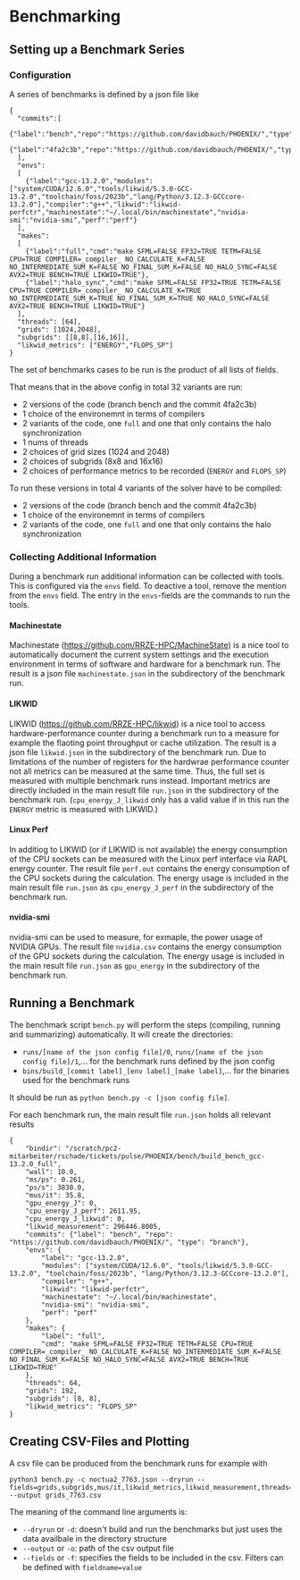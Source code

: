 # Benchmarking

## Setting up a Benchmark Series
### Configuration
A series of benchmarks is defined by a json file like
```
{
  "commits":[
    {"label":"bench","repo":"https://github.com/davidbauch/PHOENIX/","type":"branch"},
    {"label":"4fa2c3b","repo":"https://github.com/davidbauch/PHOENIX/","type":"commit"},
  ],
  "envs":
  [
    {"label":"gcc-13.2.0","modules":["system/CUDA/12.6.0","tools/likwid/5.3.0-GCC-13.2.0","toolchain/foss/2023b","lang/Python/3.12.3-GCCcore-13.2.0"],"compiler":"g++","likwid":"likwid-perfctr","machinestate":"~/.local/bin/machinestate","nvidia-smi":"nvidia-smi","perf":"perf"}
  ],
  "makes":
  [
    {"label":"full","cmd":"make SFML=FALSE FP32=TRUE TETM=FALSE CPU=TRUE COMPILER=_compiler_ NO_CALCULATE_K=FALSE NO_INTERMEDIATE_SUM_K=FALSE NO_FINAL_SUM_K=FALSE NO_HALO_SYNC=FALSE AVX2=TRUE BENCH=TRUE LIKWID=TRUE"},                                   
    {"label":"halo_sync","cmd":"make SFML=FALSE FP32=TRUE TETM=FALSE CPU=TRUE COMPILER=_compiler_ NO_CALCULATE_K=TRUE NO_INTERMEDIATE_SUM_K=TRUE NO_FINAL_SUM_K=TRUE NO_HALO_SYNC=FALSE AVX2=TRUE BENCH=TRUE LIKWID=TRUE"}                                  
  ],
  "threads": [64],
  "grids": [1024,2048],
  "subgrids": [[8,8],[16,16]],
  "likwid_metrics": ["ENERGY","FLOPS_SP"]
}
```

The set of benchmarks cases to be run is the product of all lists of fields. 

That means that in the above config in total 32 variants are run:

* 2 versions of the code (branch bench and the commit 4fa2c3b)
* 1 choice of the environemnt in terms of compilers
* 2 variants of the code, one `full` and one that only contains the halo synchronization
* 1 nums of threads
* 2 choices of grid sizes (1024 and 2048)
* 2 choices of subgrids (8x8 and 16x16)
* 2 choices of performance metrics to be recorded (`ENERGY` and `FLOPS_SP`)

To run these versions in total 4 variants of the solver have to be compiled:
* 2 versions of the code (branch bench and the commit 4fa2c3b)
* 1 choice of the environemnt in terms of compilers
* 2 variants of the code, one `full` and one that only contains the halo synchronization

### Collecting Additional Information
During a benchmark run additional information can be collected with tools. This is configured via the `envs` field. To deactive a tool, remove the mention from the `envs` field. The entry in the `envs`-fields are the commands to run the tools.

#### Machinestate
Machinestate (https://github.com/RRZE-HPC/MachineState) is a nice tool to automatically document the current system settings and the execution environment in terms of software and hardware for a benchmark run. The result is a json file `machinestate.json` in the subdirectory of the benchmark run.

#### LIKWID
LIKWID (https://github.com/RRZE-HPC/likwid) is a nice tool to access hardware-performance counter during a benchmark run to a measure for example the flaoting point throughput or cache utilization. The result is a json file `likwid.json` in the subdirectory of the benchmark run. Due to limitations of the number of registers for the hardwrae performance counter not all metrics can be measured at the same time. Thus, the full set is measured with multiple benchmark runs instead. Important metrics are directly included in the main result file `run.json` in the subdirectory of the benchmark run. (`cpu_energy_J_likwid` only has a valid value if in this run the `ENERGY` metric is measured with LIKWID.)

#### Linux Perf
In additiog to LIKWID (or if LIKWID is not available) the energy consumption of the CPU sockets can be measured with the Linux perf interface via RAPL energy counter. The result file `perf.out` contains the energy consumption of the CPU sockets during the calculation. The energy usage is included in the main result file `run.json` as `cpu_energy_J_perf` in the subdirectory of the benchmark run.

#### nvidia-smi
nvidia-smi can be used to measure, for exmaple, the power usage of NVIDIA GPUs. The result file `nvidia.csv` contains the energy consumption of the GPU sockets during the calculation. The energy usage is included in the main result file `run.json` as `gpu_energy` in the subdirectory of the benchmark run.

## Running a Benchmark
The benchmark script `bench.py` will perform the steps (compiling, running and summarizing) automatically. It will create the directories:
* `runs/[name of the json config file]/0`, `runs/[name of the json config file]/1`,... for the benchmark runs defined by the json config
* `bins/build_[commit label]_[env label]_[make label]`,... for the binaries used for the benchmark runs

It should be run as `python bench.py -c [json config file]`.

For each benchmark run, the main result file `run.json` holds all relevant results
```
{
    "bindir": "/scratch/pc2-mitarbeiter/rschade/tickets/pulse/PHOENIX/bench/build_bench_gcc-13.2.0_full", 
    "wall": 10.0, 
    "ms/ps": 0.261, 
    "ps/s": 3830.0, 
    "mus/it": 35.8, 
    "gpu_energy_J": 0, 
    "cpu_energy_J_perf": 2611.95, 
    "cpu_energy_J_likwid": 0, 
    "likwid_measurement": 296446.8005, 
    "commits": {"label": "bench", "repo": "https://github.com/davidbauch/PHOENIX/", "type": "branch"}, 
    "envs": {
        "label": "gcc-13.2.0", 
        "modules": ["system/CUDA/12.6.0", "tools/likwid/5.3.0-GCC-13.2.0", "toolchain/foss/2023b", "lang/Python/3.12.3-GCCcore-13.2.0"], 
        "compiler": "g++", 
        "likwid": "likwid-perfctr", 
        "machinestate": "~/.local/bin/machinestate", 
        "nvidia-smi": "nvidia-smi", 
        "perf": "perf"
    }, 
    "makes": {
        "label": "full", 
        "cmd": "make SFML=FALSE FP32=TRUE TETM=FALSE CPU=TRUE COMPILER=_compiler_ NO_CALCULATE_K=FALSE NO_INTERMEDIATE_SUM_K=FALSE NO_FINAL_SUM_K=FALSE NO_HALO_SYNC=FALSE AVX2=TRUE BENCH=TRUE LIKWID=TRUE"
    }, 
    "threads": 64, 
    "grids": 192, 
    "subgrids": [8, 8], 
    "likwid_metrics": "FLOPS_SP"
}
```

## Creating CSV-Files and Plotting
A csv file can be produced from the benchmark runs for example with
```
python3 bench.py -c noctua2_7763.json --dryrun --fields=grids,subgrids,mus/it,likwid_metrics,likwid_measurement,threads=64 --output grids_7763.csv
```
The meaning of the command line arguments is:

* `--dryrun` or `-d`: doesn't build and run the benchmarks but just uses the data availbale in the directory structure
* `--output` or `-o`: path of the csv output file
* `--fields` or `-f`: specifies the fields to be included in the csv. Filters can be defined with `fieldname=value`
